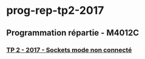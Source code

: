 # prog-rep-tp2-2017

## Programmation répartie - M4012C

### [TP 2 - 2017 - Sockets mode non connecté](https://drive.google.com/file/d/1fV4na6kOiADHKGeMDBXtN5ujzoNooH7t/view?usp=sharing)
